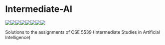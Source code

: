 # Intermediate-AI

[![](https://sourcerer.io/fame/indrajeet95/indrajeet95/Intermediate-AI/images/0)](https://sourcerer.io/fame/indrajeet95/indrajeet95/Intermediate-AI/links/0)[![](https://sourcerer.io/fame/indrajeet95/indrajeet95/Intermediate-AI/images/1)](https://sourcerer.io/fame/indrajeet95/indrajeet95/Intermediate-AI/links/1)[![](https://sourcerer.io/fame/indrajeet95/indrajeet95/Intermediate-AI/images/2)](https://sourcerer.io/fame/indrajeet95/indrajeet95/Intermediate-AI/links/2)[![](https://sourcerer.io/fame/indrajeet95/indrajeet95/Intermediate-AI/images/3)](https://sourcerer.io/fame/indrajeet95/indrajeet95/Intermediate-AI/links/3)[![](https://sourcerer.io/fame/indrajeet95/indrajeet95/Intermediate-AI/images/4)](https://sourcerer.io/fame/indrajeet95/indrajeet95/Intermediate-AI/links/4)[![](https://sourcerer.io/fame/indrajeet95/indrajeet95/Intermediate-AI/images/5)](https://sourcerer.io/fame/indrajeet95/indrajeet95/Intermediate-AI/links/5)[![](https://sourcerer.io/fame/indrajeet95/indrajeet95/Intermediate-AI/images/6)](https://sourcerer.io/fame/indrajeet95/indrajeet95/Intermediate-AI/links/6)[![](https://sourcerer.io/fame/indrajeet95/indrajeet95/Intermediate-AI/images/7)](https://sourcerer.io/fame/indrajeet95/indrajeet95/Intermediate-AI/links/7)

Solutions to the assignments of CSE 5539 (Intermediate Studies in Artificial Intelligence)
